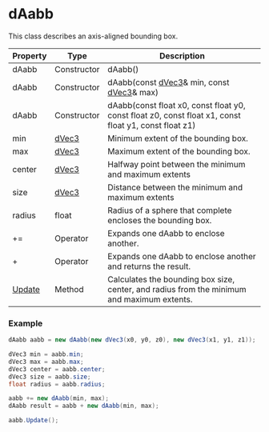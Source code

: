 # dAabb

This class describes an axis-aligned bounding box.

| Property | Type | Description |
| ----- | ----- | ----- |
| dAabb | Constructor | dAabb() |
| dAabb | Constructor | dAabb(const [dVec3](dVec3.md)&amp; min, const [dVec3](dVec3.md)&amp; max) |
| dAabb | Constructor | dAabb(const float x0, const float y0, const float z0, const float x1, const float y1, const float z1) |
| min | [dVec3](dVec3.md) | Minimum extent of the bounding box. |
| max | [dVec3](dVec3.md) | Maximum extent of the bounding box. |
| center | [dVec3](dVec3.md) | Halfway point between the minimum and maximum extents |
| size | [dVec3](dVec3.md) | Distance between the minimum and maximum extents |
| radius | float | Radius of a sphere that complete encloses the bounding box. |
| += | Operator | Expands one dAabb to enclose another. |
| + | Operator | Expands one dAabb to enclose another and returns the result. |
| [Update](dAabb_Update.md) | Method | Calculates the bounding box size, center, and radius from the minimum and maximum extents. |


### Example

```csharp
dAabb aabb = new dAabb(new dVec3(x0, y0, z0), new dVec3(x1, y1, z1));

dVec3 min = aabb.min;
dVec3 max = aabb.max;
dVec3 center = aabb.center;
dVec3 size = aabb.size;
float radius = aabb.radius;

aabb += new dAabb(min, max);
dAabb result = aabb + new dAabb(min, max);

aabb.Update();
```